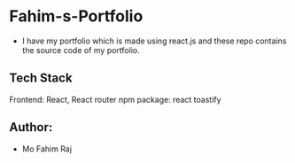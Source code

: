 # Fahim-s-Portfolio
- I have my portfolio which is made using react.js and these repo contains the source code of my portfolio.

## Tech Stack 
Frontend: React, React router 
npm package: react toastify 
## Author:
- Mo Fahim Raj

